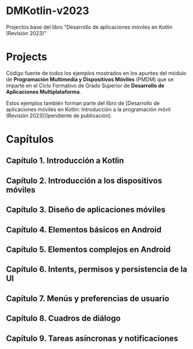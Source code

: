 # DMKotlin-v2023
Projectos base del libro "Desarrollo de aplicaciones móviles en Kotlin (Revisión 2023)"

# Projects

Código fuente de todos los ejemplos mostrados en los apuntes del módulo de <b>Programación Multimedia y Dispositivos Móviles</b> (PMDM) que se imparte en el Ciclo Formativo de Grado Superior de <b>Desarrollo de Aplicaciones Multiplataforma</b>.

Estos ejemplos también forman parte del libro de [Desarrollo de aplicaciones móviles en Kotlin: Introducción a la programación móvil (Revisión 2023)](pendiente de publicación).

# Capítulos
## Capítulo 1. Introducción a Kotlin
## Capítulo 2. Introducción a los dispositivos móviles
## Capítulo 3. Diseño de aplicaciones móviles
## Capítulo 4. Elementos básicos en Android
## Capítulo 5. Elementos complejos en Android
## Capítulo 6. Intents, permisos y persistencia de la UI
## Capítulo 7. Menús y preferencias de usuario
## Capítulo 8. Cuadros de diálogo
## Capítulo 9. Tareas asíncronas y notificaciones
